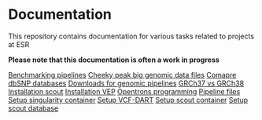 # Documentation

This repository contains documentation for various tasks related to projects at ESR

**Please note that this documentation is often a work in progress**

[Benchmarking pipelines](benchmarking_pipelines.md)
[Cheeky peak big genomic data files](cheeky_peek_big_genomic_data_files)
[Comapre dbSNP databases](compare_dbSNP_databases)
[Downloads for genomic pipelines](downloads_for_genomics_pipeline)
[GRCh37 vs GRCh38](grch37_vs_grch38)
[Installation scout](installation_scout)
[Installation VEP](installation_vep)
[Opentrons programming](opentrons_programming)
[Pipeline files](pipeline_files)
[Setup singularity container](setup-singularityContainer)
[Setup VCF-DART](setup_VCF-DART)
[Setup scout container](setup_scoutContainer)
[Setup scout database](setup_scoutDatabase)

